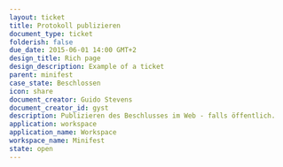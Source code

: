 ```yaml
---
layout: ticket
title: Protokoll publizieren
document_type: ticket
folderish: false
due_date: 2015-06-01 14:00 GMT+2
design_title: Rich page
design_description: Example of a ticket
parent: minifest
case_state: Beschlossen
icon: share
document_creator: Guido Stevens
document_creator_id: gyst
description: Publizieren des Beschlusses im Web - falls öffentlich.
application: workspace
application_name: Workspace
workspace_name: Minifest
state: open
---
```

